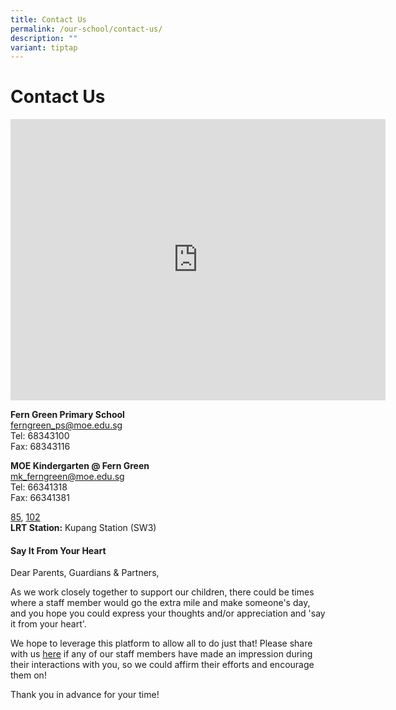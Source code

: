 ```yaml
---
title: Contact Us
permalink: /our-school/contact-us/
description: ""
variant: tiptap
---
```

# **Contact Us**

<iframe loading="lazy" allowfullscreen="" style="border:0;" height="450" width="600" src="https://www.google.com/maps/embed?pb=!1m18!1m12!1m3!1d3988.631514876111!2d103.87767501475402!3d1.3975314989807455!2m3!1f0!2f0!3f0!3m2!1i1024!2i768!4f13.1!3m3!1m2!1s0x31da166566b2ae7d%3A0xdba4d363ef6aba18!2sFern%20Green%20Primary%20School!5e0!3m2!1sen!2ssg!4v1677046201536!5m2!1sen!2ssg"></iframe>


<b>Fern Green Primary School</b> <br>
[ferngreen\_ps@moe.edu.sg](mailto:ferngreen_ps@moe.edu.sg)&nbsp;  
Tel: 68343100  
Fax: 68343116

<b>MOE Kindergarten @ Fern Green</b>  
[mk\_ferngreen@moe.edu.sg](mailto:mk_ferngreen@moe.edu.sg)  
Tel: 66341318  
Fax: 66341381  
  
[85](https://busrouter.sg/#/services/85),&nbsp;[102](https://busrouter.sg/#/services/102)  
<b>LRT Station:</b>&nbsp;Kupang Station (SW3)

#### Say It From Your Heart
Dear Parents, Guardians &amp; Partners,

As we work closely together to support our children, there could be times where a staff member would go the extra mile and make someone's day, and you hope you could express your thoughts and/or appreciation and 'say it from your heart'.

We hope to leverage this platform to allow all to do just that! Please share with us [here](https://go.gov.sg/sayitfromyourheart) if any of our staff members have made an impression during their interactions with you, so we could affirm their efforts and encourage them on!

Thank you in advance for your time!